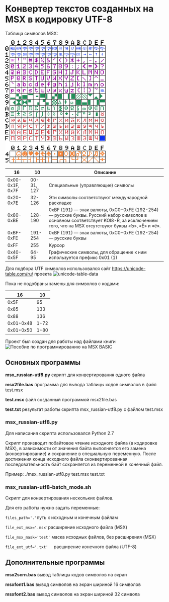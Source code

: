 # Конвертер текстов созданных на MSX в кодировку UTF-8
Таблица символов MSX:

![Таблица символов MSX](msx_font-russian.png)

   16   |    10   | Описание 
--------| ------- | ---------------------------------------------------------------------------------
0x00-0x1F, 0x7F |	00-31, 127 | Специальные (управляющие) символы
0x20-0x7E | 32-126 |	Эти символы соответствуют международной раскладке
0x80-0xBE |	128-190 | 0xBF (191) — знак валюты, 0xС0-0xFE (192-254) — русские буквы. Русский набор символов в основном соответствует KOI8-R, за исключением того, что на MSX отсутствуют буквы «Ъ», «Ё» и «ё».
0xBF-0xFE | 191-254 | 0xBF (191) — знак валюты, 0xС0-0xFE (192-254) — русские буквы
0xFF      | 255     | Курсор
0x40-0x5F | 64-95   | Графические символы, для обращение к ним используется префикс 0x01 (1)

Для подбора UTF символов использовался сайт https://unicode-table.com/ru/ проекта ![unicode-table-data](https://github.com/unicode-table/unicode-table-data)

Пока не подобраны замены для символов с кодами:

 16    |   10 
------ | ------
0x5F    | 95
0x85    | 133
0x88    | 136
0x01+0x48  | 1+72
0x01+0x50  | 1+80

Проект был создан для работы над файлами книги ![Пособие по программированию на MSX BASIC](https://github.com/mr-GreyWolf/MSX-BASIC-Programming-Guide-Russian)

## Основных программы
**msx_russian-utf8.py** скрипт для конвертирования одного файла

**msx2file.bas** программа для вывода таблицы кодов символов в файл test.msx

**test.msx** файл созданный программой msx2file.bas

**test.txt** результат работы скрипта msx_russian-utf8.py с файлом test.msx

### msx_russian-utf8.py
Для написания скрипта использовался Python 2.7

Скрипт производит побайтовое чтение исходного файла (в кодировке MSX), в зависимости от значения байта выполняется его замена (конвертирование) и сохранение в специальную переменную. После достижения конца исходного файла сконвертированная последовательность байт сохраняется из переменной в конечный файл.

Пример: ./msx_russian-utf8.py test.msx test.txt

### msx_russian-utf8-batch_mode.sh
Скрипт для конвертирования нескольких файлов.

Для его работы нужно задать переменные:

` files_path='.' `путь к исходным и конечным файлам

` file_ext_msx='.msx' `расширение исходного файла (MSX)

` file_msx_mask='test' `	маска исходных файлов, без расширения (MSX)

` file_ext_utf='.txt'	` расширение конечного файла (UTF-8)

## Дополнительные программы

**msx2scrn.bas** вывод таблицы кодов символов на экран

**msxfont1.bas** вывод символов на экран шириной 16 символов

**msxfont2.bas** вывод символов на экран шириной 32 символа
